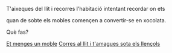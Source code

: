 T'aixeques del llit i recorres l'habitació intentant recordar on ets

quan de sobte els mobles començen a convertir-se en xocolata.

Què fas?

[Et menges un moble](menjar/menjar.md)
[Corres al llit i t'amagues sota els llençols](amagar-se/amagar-se.md)